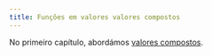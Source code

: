 ```yaml
---
title: Funções em valores valores compostos
---
```


No primeiro capítulo, abordámos [valores compostos](../01_expressoes/valorescompostos). 
